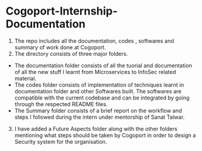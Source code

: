 # Cogoport-Internship-Documentation
1. The repo includes all the documentation, codes , softwares and summary of work done at Cogoport.
2. The directory consists of three major folders.
 - The documentation folder consists of all the tuorial and documentation of all the new stuff I learnt from Microservices to InfoSec related material.
 - The codes folder consists of implementation of techniques learnt in documentation folder and other Softwares built. The softwares are compatible with the current codebase and can be integrated by going through the respected README files.
 - The Summary folder consists of a brief report on the workflow and steps I followed during the intern under mentorship of Sanat Talwar.
3. I have added a Future Aspects folder along with the other folders mentioning what steps should be taken by Cogoport in order to design a Security system for the organisation. 
